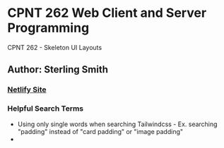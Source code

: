  # CPNT 262 Web Client and Server Programming

 CPNT 262 - Skeleton UI Layouts

 ## Author: Sterling Smith

 ### [Netlify Site]()

 ### Helpful Search Terms
- Using only single words when searching Tailwindcss
      - Ex. searching "padding" instead of "card padding" or "image padding"
- 